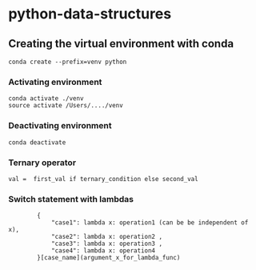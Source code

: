 # python-data-structures

## Creating the virtual environment with conda
```
conda create --prefix=venv python
```

### Activating environment
```
conda activate ./venv 
source activate /Users/..../venv
```

### Deactivating environment
```
conda deactivate
```

### Ternary operator
```
val =  first_val if ternary_condition else second_val
```
### Switch statement with lambdas
```
        {
            "case1": lambda x: operation1 (can be be independent of x),
            "case2": lambda x: operation2 ,
            "case3": lambda x: operation3 ,
            "case4": lambda x: operation4
        }[case_name](argument_x_for_lambda_func)
 ```
